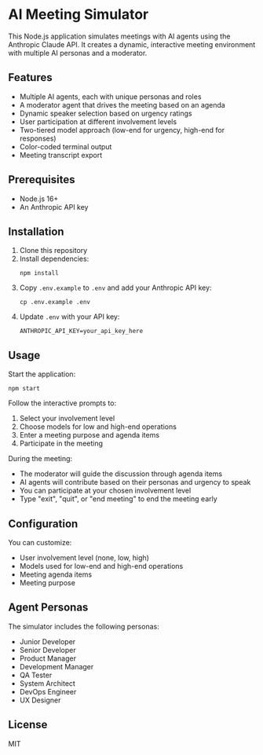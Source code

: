 # AI Meeting Simulator

This Node.js application simulates meetings with AI agents using the Anthropic Claude API. It creates a dynamic, interactive meeting environment with multiple AI personas and a moderator.

## Features

- Multiple AI agents, each with unique personas and roles
- A moderator agent that drives the meeting based on an agenda
- Dynamic speaker selection based on urgency ratings
- User participation at different involvement levels
- Two-tiered model approach (low-end for urgency, high-end for responses)
- Color-coded terminal output
- Meeting transcript export

## Prerequisites

- Node.js 16+
- An Anthropic API key

## Installation

1. Clone this repository
2. Install dependencies:
   ```
   npm install
   ```
3. Copy `.env.example` to `.env` and add your Anthropic API key:
   ```
   cp .env.example .env
   ```
4. Update `.env` with your API key:
   ```
   ANTHROPIC_API_KEY=your_api_key_here
   ```

## Usage

Start the application:

```
npm start
```

Follow the interactive prompts to:
1. Select your involvement level
2. Choose models for low and high-end operations
3. Enter a meeting purpose and agenda items
4. Participate in the meeting

During the meeting:
- The moderator will guide the discussion through agenda items
- AI agents will contribute based on their personas and urgency to speak
- You can participate at your chosen involvement level
- Type "exit", "quit", or "end meeting" to end the meeting early

## Configuration

You can customize:
- User involvement level (none, low, high)
- Models used for low-end and high-end operations
- Meeting agenda items
- Meeting purpose

## Agent Personas

The simulator includes the following personas:
- Junior Developer
- Senior Developer
- Product Manager
- Development Manager
- QA Tester
- System Architect
- DevOps Engineer
- UX Designer

## License

MIT